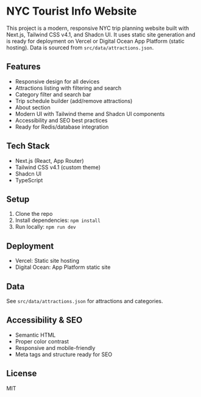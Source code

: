 # NYC Tourist Info Website

This project is a modern, responsive NYC trip planning website built with Next.js, Tailwind CSS v4.1, and Shadcn UI. It uses static site generation and is ready for deployment on Vercel or Digital Ocean App Platform (static hosting). Data is sourced from `src/data/attractions.json`.

## Features
- Responsive design for all devices
- Attractions listing with filtering and search
- Category filter and search bar
- Trip schedule builder (add/remove attractions)
- About section
- Modern UI with Tailwind theme and Shadcn UI components
- Accessibility and SEO best practices
- Ready for Redis/database integration

## Tech Stack
- Next.js (React, App Router)
- Tailwind CSS v4.1 (custom theme)
- Shadcn UI
- TypeScript

## Setup
1. Clone the repo
2. Install dependencies: `npm install`
3. Run locally: `npm run dev`

## Deployment
- Vercel: Static site hosting
- Digital Ocean: App Platform static site

## Data
See `src/data/attractions.json` for attractions and categories.

## Accessibility & SEO
- Semantic HTML
- Proper color contrast
- Responsive and mobile-friendly
- Meta tags and structure ready for SEO

## License
MIT
